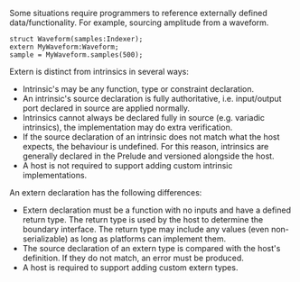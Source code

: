 Some situations require programmers to reference externally defined data/functionality.
For example, sourcing amplitude from a waveform.
```
struct Waveform(samples:Indexer);
extern MyWaveform:Waveform;
sample = MyWaveform.samples(500);
```

Extern is distinct from intrinsics in several ways:
* Intrinsic's may be any function, type or constraint declaration.
* An intrinsic's source declaration is fully authoritative, i.e. input/output port declared in source are applied normally.
* Intrinsics cannot always be declared fully in source (e.g. variadic intrinsics), the implementation may do extra verification.
* If the source declaration of an intrinsic does not match what the host expects, the behaviour is undefined.
For this reason, intrinsics are generally declared in the Prelude and versioned alongside the host.
* A host is not required to support adding custom intrinsic implementations.

An extern declaration has the following differences:
* Extern declaration must be a function with no inputs and have a defined return type.
The return type is used by the host to determine the boundary interface.
The return type may include any values (even non-serializable) as long as platforms can implement them.
* The source declaration of an extern type is compared with the host's definition.
If they do not match, an error must be produced.
* A host is required to support adding custom extern types.